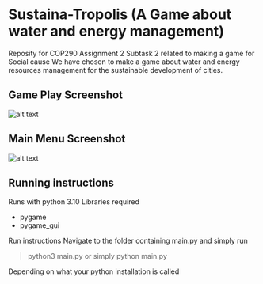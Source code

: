 # Sustaina-Tropolis (A Game about water and energy management)
Reposity for COP290 Assignment 2 Subtask 2 related to making a game for Social cause
We have chosen to make a game about water and energy resources management for
the sustainable development of cities.

## Game Play Screenshot
![alt text](https://github.com/SidsiRocks/COP290_Assignment2_Subtask_2/blob/main/GamePlayScreenShot.png)

## Main Menu Screenshot
![alt text](https://github.com/SidsiRocks/COP290_Assignment2_Subtask_2/blob/main/Main_menu_ScreenShot.png)

## Running instructions
Runs with python 3.10
Libraries required
- pygame
- pygame_gui

Run instructions
Navigate to the folder containing main.py and simply run

> python3 main.py
or simply 
> python main.py

Depending on what your python installation is called
